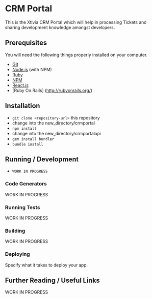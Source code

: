 # CRM Portal

This is the Xtivia CRM Portal which will help in processing Tickets and sharing development knowledge amongst developers.

## Prerequisites

You will need the following things properly installed on your computer.

* [Git](http://git-scm.com/)
* [Node.js](http://nodejs.org/) (with NPM)
* [Ruby](https://www.ruby-lang.org/en/downloads/)
* [NPM](https://github.com/npm/npm)
* [React.js](https://facebook.github.io/react/downloads.html)
* [Ruby On Rails] (http://rubyonrails.org/)

## Installation

* `git clone <repository-url>` this repository
* change into the new_directory/crmportal
* `npm install`
* change into the new_directory/crmportalapi
* `gem install bundler`
* `bundle install`

## Running / Development

* `WORK IN PROGRESS`

### Code Generators

WORK IN PROGRESS

### Running Tests

WORK IN PROGRESS

### Building

WORK IN PROGRESS

### Deploying

Specify what it takes to deploy your app.

## Further Reading / Useful Links

WORK IN PROGRESS
